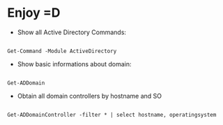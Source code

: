 # Enjoy =D

- Show all Active Directory Commands: 
```

Get-Command -Module ActiveDirectory

```
- Show basic informations about domain:

```

Get-ADDomain

```
- Obtain all domain controllers by hostname and SO
```

Get-ADDomainController -filter * | select hostname, operatingsystem

```